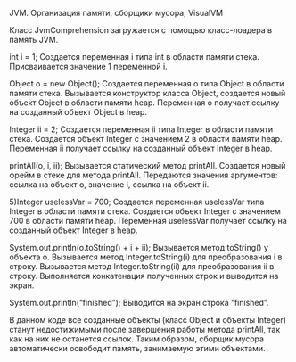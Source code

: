 JVM. Организация памяти, сборщики мусора, VisualVM

Класс JvmComprehension загружается с помощью класс-лоадера в память JVM.

int i = 1;
Создается переменная i типа int в области памяти стека.
Присваивается значение 1 переменной i.

Object o = new Object();
Создается переменная o типа Object в области памяти стека.
Вызывается конструктор класса Object, создается новый объект Object в области памяти heap.
Переменная o получает ссылку на созданный объект Object в heap.

Integer ii = 2;
Создается переменная ii типа Integer в области памяти стека.
Создается объект Integer с значением 2 в области памяти heap.
Переменная ii получает ссылку на созданный объект Integer в heap.

printAll(o, i, ii);
Вызывается статический метод printAll.
Создается новый фрейм в стеке для метода printAll.
Передаются значения аргументов: ссылка на объект o, значение i, ссылка на объект ii.

5)Integer uselessVar = 700;
Создается переменная uselessVar типа Integer в области памяти стека.
Создается объект Integer с значением 700 в области памяти heap.
Переменная uselessVar получает ссылку на созданный объект Integer в heap.

System.out.println(o.toString() + i + ii);
Вызывается метод toString() у объекта o.
Вызывается метод Integer.toString(i) для преобразования i в строку.
Вызывается метод Integer.toString(ii) для преобразования ii в строку.
Выполняется конкатенация полученных строк и выводится на экран.

System.out.println(“finished”);
Выводится на экран строка “finished”.

В данном коде все созданные объекты (класс Object и объекты Integer) станут недостижимыми после завершения работы метода printAll, так как на них не останется ссылок. Таким образом, сборщик мусора автоматически освободит память, занимаемую этими объектами.
